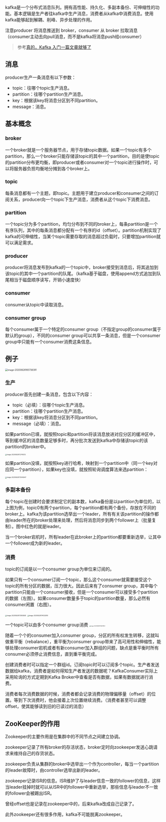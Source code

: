 kafka是一个分布式消息队列。拥有高性能、持久化、多副本备份、可伸缩性的功能。基本逻辑是生产者往kafka中生产消息，消费者从kafka中消费消息。使用kafka能够起到解耦、削峰、异步处理的作用。

注意producer 将消息推送到 broker，consumer 从 broker 拉取消息（consumer主动去向pull消息，而不是kafka将消息push给consumer）

> 参考[真的，Kafka 入门一篇文章就够了](https://juejin.im/post/5ddf5659518825782d599641#heading-24)

## 消息

producer生产一条消息有以下参数：

- topic：往哪个topic生产消息。
- partition：往哪个partition生产消息。 
- key：根据该key将消息分区到不同partition。
- message：消息。



## 基本概念 

### broker

一个broker就是一个服务器节点，用于存储topic数据。如果一个topic有多个partition，那么一个broker只能存储该topic的其中一个partition，目的是使topic的partition分布更均衡，即producer或者consumer对一个topic进行操作时，可以将服务器负担均衡地分摊到各个broker上。

### topic

每条消息都有一个主题，即topic。主题用于建立producer和consumer之间的订阅关系，producer向一个topic下生产消息，消费者从这个topic下消费消息。

### partition

一个topic分为多个partition，均匀分布到不同的broker上，每条partition是一个有序队列，其中的每条消息都分配有一个有序的id（offset）。partition机制实现了kafka的可伸缩性，当某个topic需要存取的消息超过负载时，只要增加partition就可以满足需求。

### producer

producer将消息发布到kafka的一个topic中，broker接受到消息后，将其追加到该topic的其中一个partition的队尾。（kafka基于磁盘，使用append方式追加到队尾相当于磁盘顺序读写，开销小速度快）

### consumer

consumer从topic中读取消息。

### consumer group

每个consumer属于一个特定的consumer group（不指定group的consumer属于默认的group），不同的consumer group可以共享一条消息，但是一个consumer group中只能有一个consumer消费这条信息。



## 例子

<img src="kafka笔记.assets/image-20200628165738391.png" alt="image-20200628165738391" style="zoom:50%;" /> 

### 生产

producer首先创建一条消息，包含以下内容：

- topic（必填）：往哪个topic生产消息。
- partition：往哪个partition生产消息。 
- key：根据该key将消息分区到不同partition。
- message（必填）：消息。

如果partition已填，就按照topic和partition将该消息放进对应分区的缓冲区中，等到缓冲区的消息数量足够多时，再分批次发送到kafka中存储该topic的该partition的broker中。

<img src="kafka笔记.assets/image-20200628172745513.png" alt="image-20200628172745513" style="zoom: 33%;" />  		

如果partition没填，就按照key进行哈希，映射到一个partition中（同一个key对应同一个partition），如果key也没填，就按照轮询调度算法来选partition：

<img src="kafka笔记.assets/image-20200628173045647.png" alt="image-20200628173045647" style="zoom: 33%;" /> 



### 多副本备份

每个topic在创建时会要求制定它的副本数，kafka备份是以partition为单位的，以上图为例，topic0有两个partition，每个partition都有两个备份，存放在不同的broker上。kafka为该partition选举出一个leader，所有有关该partition的操作都由leader所在的broker处理来处理，然后将消息同步到两个follower上（批量复制）。图中红色的就是leader。

当一个broker宕机时，所有leader在此broker上的partition都要重新选举，让其中一个follower成为新的leader。

### 消费

topic的订阅是以一个consumer group为单位来订阅的。

如果只有一个consumer订阅一个topic，那么这个consumer就需要接受这个topic的所有分区的数据，压力很大。因此后来有了consumer group，其中每个partition只能由一个consumer接收，但是一个consumer可以接受多个partition的数据（左图）。如果consumer数量多于topic的partition数量，那么必然有consumer闲置（右图）。

<img src="kafka笔记.assets/image-20200628173950665.png" alt="image-20200628173950665" style="zoom:33%;" />  			<img src="kafka笔记.assets/image-20200628174032919.png" alt="image-20200628174032919" style="zoom:33%;" /> 

一个topic可以由多个consumer group消费
<img src="kafka笔记.assets/image-20200628174257803.png" alt="image-20200628174257803" style="zoom:25%;" /> 

随着一个个的consumer加入consumer group，分区的所有权发生转移，这就叫做重平衡（rebalance），重平衡为consumer group带来了高可用性和伸缩性，能够处理consumer宕机或者有新consumer加入群组的问题，缺点是重平衡时所有consumer必须停止消费信息，直到重平衡完成。

创建消费者时可以指定一个群组id。订阅topic时可以订阅多个topic。生产者发送数据给kafka，消费者是如何得知生产者发送的数据呢？KafkaConsumer实际上采用轮询的方式定期到Kafka Broker中查看是否有数据，如果有数据就进行消费。

消费者每次消费数据的时候，消费者都会记录消费的物理偏移量（offset）的位置。等到下次消费时，他会接着上次位置继续消费。（消费者甚至可以调整offset，使其能够读到旧的已读过的消息）



## ZooKeeper的作用

Zookeeper的主要作用是在集群中的不同节点之间建立协调。

zookeeper记录了所有broker的存活状态，broker定时向zookeeper发送心跳请求来维持自己的存货状态。

zookeeper负责从集群的broker中选举出一个作为controller，每当一个partition的leader故障时，由controller选举出新的leader。

zookeeper记录ISR的信息。ISR维护了与leader信息一致的follower的信息，这样当leader挂掉时就可以从ISR中的follower中重新选举，那些信息与leader不一致的follower会被踢出ISR。

曾经offset也是记录在zookeeper中的，后来kafka改成自己记录了。

此外zookeeper还有很多作用，kafka不可能脱离zookeeper。





